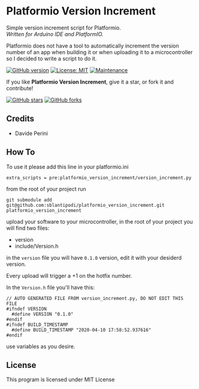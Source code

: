 # Platformio Version Increment
Simple version increment script for Platformio.  
_Written for Arduino IDE and PlatformIO._
  
Platformio does not have a tool to automatically increment the version number of an app when building it or when uploading it to a microcontroller so I decided to write a script to do it.

[![GitHub version](https://img.shields.io/github/v/release/sblantipodi/platformio_version_increment.svg)](https://img.shields.io/github/v/release/sblantipodi/platformio_version_increment.svg)
[![License: MIT](https://img.shields.io/badge/License-MIT-yellow.svg)](https://opensource.org/licenses/MIT)
[![Maintenance](https://img.shields.io/badge/Maintained%3F-yes-green.svg)](https://GitHub.com/sblantipodi/platformio_version_increment/graphs/commit-activity)

If you like **Platformio Version Increment**, give it a star, or fork it and contribute!

[![GitHub stars](https://img.shields.io/github/stars/sblantipodi/platformio_version_increment.svg?style=social&label=Star)](https://github.com/sblantipodi/platformio_version_increment/stargazers)
[![GitHub forks](https://img.shields.io/github/forks/sblantipodi/platformio_version_increment.svg?style=social&label=Fork)](https://github.com/sblantipodi/platformio_version_increment/network)

## Credits
- Davide Perini

## How To
To use it please add this line in your platformio.ini
```
extra_scripts = pre:platformio_version_increment/version_increment.py
```

from the root of your project run
```
git submodule add git@github.com:sblantipodi/platformio_version_increment.git platformio_version_increment
```

upload your software to your microcontroller, in the root of your project you will find two files:
- version
- include/Version.h 

in the `version` file you will have `0.1.0` version, edit it with your desiderd version.

Every upload will trigger a +1 on the hotfix number.

In the `Version.h` file you'll have this:
```
// AUTO GENERATED FILE FROM version_increment.py, DO NOT EDIT THIS FILE
#ifndef VERSION
  #define VERSION "0.1.0"
#endif
#ifndef BUILD_TIMESTAMP
  #define BUILD_TIMESTAMP "2020-04-10 17:58:52.937616"
#endif
```    
use variables as you desire.

## License
This program is licensed under MIT License

